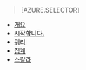 > [AZURE.SELECTOR]
- [개요](../articles/application-insights/app-analytics.md)
- [시작합니다.](../articles/application-insights/app-analytics-tour.md)
- [쿼리](../articles/application-insights/app-analytics-queries.md)
- [집계](../articles/application-insights/app-analytics-aggregations.md)
- [스칼라](../articles/application-insights/app-analytics-scalars.md)

<!---HONumber=AcomDC_0309_2016-->